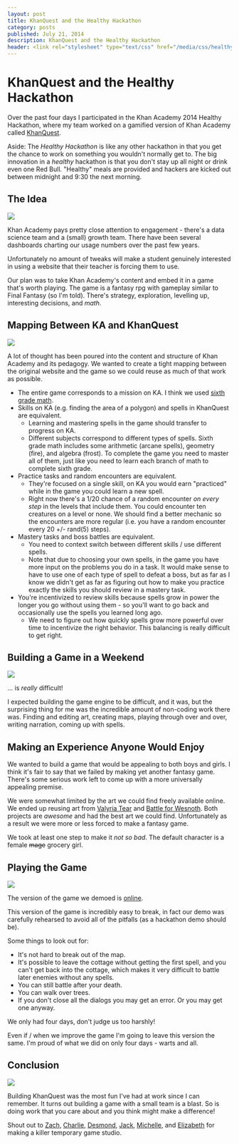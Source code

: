```yaml
---
layout: post
title: KhanQuest and the Healthy Hackathon
category: posts
published: July 21, 2014
description: KhanQuest and the Healthy Hackathon
header: <link rel="stylesheet" type="text/css" href="/media/css/healthy-hackathon.css" media="screen, projection" />
---
```

# KhanQuest and the Healthy Hackathon

Over the past four days I participated in the Khan Academy 2014 Healthy Hackathon, where my team worked on a gamified version of Khan Academy called [KhanQuest](https://github.com/Khan/KhanQuest).

Aside: The *Healthy Hackathon* is like any other hackathon in that you get the chance to work on something you wouldn't normally get to. The big innovation in a *healthy* hackathon is that you don't stay up all night or drink even one Red Bull. "Healthy" meals are provided and hackers are kicked out between midnight and 9:30 the next morning.

## The Idea

![](/media/img/healthy-hackathon/opening.png)

Khan Academy pays pretty close attention to engagement - there's a data science team and a (small) growth team. There have been several dashboards charting our usage numbers over the past few years.

Unfortunately no amount of tweaks will make a student genuinely interested in using a website that their teacher is forcing them to use.

Our plan was to take Khan Academy's content and embed it in a game that's worth playing. The game is a fantasy rpg with gameplay similar to Final Fantasy (so I'm told). There's strategy, exploration, levelling up, interesting decisions, and *math*.

## Mapping Between KA and KhanQuest

![](/media/img/healthy-hackathon/acquire.png)

A lot of thought has been poured into the content and structure of Khan Academy and its pedagogy. We wanted to create a tight mapping between the original website and the game so we could reuse as much of that work as possible.

* The entire game corresponds to a mission on KA. I think we used [sixth grade math](https://www.khanacademy.org/mission/cc-sixth-grade-math).
* Skills on KA (e.g. finding the area of a polygon) and spells in KhanQuest are equivalent.
    + Learning and mastering spells in the game should transfer to progress on KA.
    + Different subjects correspond to different types of spells. Sixth grade math includes some arithmetic (arcane spells), geometry (fire), and algebra (frost). To complete the game you need to master all of them, just like you need to learn each branch of math to complete sixth grade.
* Practice tasks and random encounters are equivalent.
    + They're focused on a single skill, on KA you would earn "practiced" while in the game you could learn a new spell.
    + Right now there's a 1/20 chance of a random encounter *on every step* in the levels that include them. You could encounter ten creatures on a level or none. We should find a better mechanic so the encounters are more regular (i.e. you have a random encounter every 20 +/- rand(5) steps).
* Mastery tasks and boss battles are equivalent.
    + You need to context switch between different skills / use different spells.
    + Note that due to choosing your own spells, in the game you have more input on the problems you do in a task. It would make sense to have to use one of each type of spell to defeat a boss, but as far as I know we didn't get as far as figuring out how to make you practice exactly the skills you should review in a mastery task.
* You're incentivized to review skills because spells grow in power the longer you go without using them - so you'll want to go back and occasionally use the spells you learned long ago.
    + We need to figure out how quickly spells grow more powerful over time to incentivize the right behavior. This balancing is really difficult to get right.

## Building a Game in a Weekend

![](/media/img/healthy-hackathon/enemies.png)

... is *really* difficult!

I expected building the game engine to be difficult, and it was, but the surprising thing for me was the incredible amount of non-coding work there was. Finding and editing art, creating maps, playing through over and over, writing narration, coming up with spells.

## Making an Experience Anyone Would Enjoy

We wanted to build a game that would be appealing to both boys and girls. I think it's fair to say that we failed by making yet another fantasy game. There's some serious work left to come up with a more universally appealing premise.

We were somewhat limited by the art we could find freely available online. We ended up reusing art from [Valyria Tear](https://github.com/Bertram25/ValyriaTear) and [Battle for Wesnoth](http://www.wesnoth.org/). Both projects are *awesome* and had the best art we could find. Unfortunately as a result we were more or less forced to make a fantasy game.

We took at least one step to make it *not so bad*. The default character is a female <s>mage</s> grocery girl.

## Playing the Game

![](/media/img/healthy-hackathon/snow.png)

The version of the game we demoed is [online](http://khan.github.io/KhanQuest/).

This version of the game is incredibly easy to break, in fact our demo was carefully rehearsed to avoid all of the pitfalls (as a hackathon demo should be).

Some things to look out for:

* It's not hard to break out of the map.
* It's possible to leave the cottage without getting the first spell, and you can't get back into the cottage, which makes it very difficult to battle later enemies without any spells.
* You can still battle after your death.
* You can walk over trees.
* If you don't close all the dialogs you may get an error. Or you may get one anyway.

We only had four days, don't judge us too harshly!

Even if / when we improve the game I'm going to leave this version the same. I'm proud of what we did on only four days - warts and all.

## Conclusion

![](/media/img/healthy-hackathon/battle.png)

Building KhanQuest was the most fun I've had at work since I can remember. It turns out building a game with a small team is a blast. So is doing work that you care about and you think might make a difference!

Shout out to [Zach](https://github.com/zgotsch), [Charlie](http://www.princeton.edu/~crmarsh/khanquest/), [Desmond](http://desmondbrand.com/), [Jack](https://github.com/jacktoole1), [Michelle](https://twitter.com/himichelletodd), and [Elizabeth](http://www.elizabethylin.com/about/) for making a killer temporary game studio.
